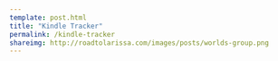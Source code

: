 ```yaml
---
template: post.html
title: "Kindle Tracker"
permalink: /kindle-tracker
shareimg: http://roadtolarissa.com/images/posts/worlds-group.png
---
```



